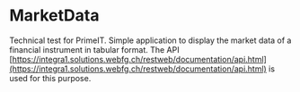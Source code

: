 # MarketData

Technical test for PrimeIT. 
Simple application to display the market data of a financial instrument in tabular format. The API [https://integra1.solutions.webfg.ch/restweb/documentation/api.html](https://integra1.solutions.webfg.ch/restweb/documentation/api.html) is used for this purpose.
